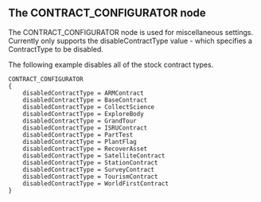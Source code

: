 ## The CONTRACT_CONFIGURATOR node

The CONTRACT_CONFIGURATOR node is used for miscellaneous settings.  Currently only supports the disableContractType value - which specifies a ContractType to be disabled.

The following example disables all of the stock contract types.

    CONTRACT_CONFIGURATOR
    {
        disabledContractType = ARMContract
        disabledContractType = BaseContract
        disabledContractType = CollectScience
        disabledContractType = ExploreBody
        disabledContractType = GrandTour
        disabledContractType = ISRUContract
        disabledContractType = PartTest
        disabledContractType = PlantFlag
        disabledContractType = RecoverAsset
        disabledContractType = SatelliteContract
        disabledContractType = StationContract
        disabledContractType = SurveyContract
        disabledContractType = TourismContract
        disabledContractType = WorldFirstContract
    }
